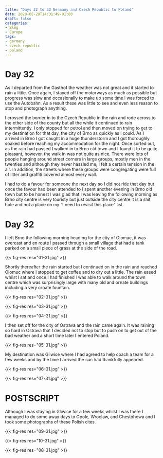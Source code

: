```yaml
---
title: "Days 32 to 33 Germany and Czech Republic to Poland"
date: 2020-08-28T14:31:49-01:00
draft: false
categories:
- Blog
- Europe
tags:
- germany
- czech republic
- poland
---
```


# Day 32

As I departed from the Gasthof the weather was not great and it started to rain a little. Once again, I stayed off the motorways as much as possible but progress was slow and occasionally to make up some time I was forced to use the Autobahn. As a result these was little to see and even less reason to stop and photograph anything.

I crossed the border in to the Czech Republic in the rain and rode across to the other side of the county but all the while it continued to rain intermittently. I only stopped for petrol and then moved on trying to get to my destination for that day, the city of Brno as quickly as I could. As I arrived in Brno I got caught in a huge thunderstorm and I got thoroughly soaked before reaching my accommodation for the night. Once sorted out, as the rain had passed I walked in to Brno old town and I found it to be quite pleasant, however, the walk in was not quite as nice. There were lots of people hanging around street corners in large groups, mostly men in the twenties and although they never hassled me, I felt a certain tension in the air. In addition, the streets where these groups were congregating were full of litter and graffiti covered almost every wall.

I had to do a favour for someone the next day so I did not ride that day but once the favour had been attended to I spent another evening in Brno old town but to be honest I was glad that I was leaving the following morning as Brno city centre is very touristy but just outside the city centre it is a shit hole and not a place on my “I need to revisit this place” list.

# Day 32

I left Brno the following morning heading for the city of Olomuc, it was overcast and en route I passed through a small village that had a tank parked on a small piece of grass at the side of the road.

{{< fig-res res="01-31.jpg" >}}

Shortly thereafter the rain started but I continued on in the rain and reached Olomuc where I stopped to get coffee and to dry out a little. The rain eased whilst I sat and once I had finished I was able to walk around the town centre which was surprisingly large with many old and ornate buildings including a very ornate fountain.

{{< fig-res res="02-31.jpg" >}}

{{< fig-res res="03-31.jpg" >}}

{{< fig-res res="04-31.jpg" >}}

I then set off for the city of Ostrava and the rain came again. It was raining so hard in Ostrava that I decided not to stop but to push on to get out of the bad weather and a short time later I entered Poland.

{{< fig-res res="05-31.jpg" >}}

My destination was Gliwice where I had agreed to help coach a team for a few weeks and by the time I arrived the sun had thankfully appeared. 

{{< fig-res res="06-31.jpg" >}}

{{< fig-res res="07-31.jpg" >}}

# POSTSCRIPT

Although I was staying in Gliwice for a few weeks,whilst I was there I managed to do some away days to Opole, Wroclaw, and Chestohowa and I took some photographs of these Polish cites. 

{{< fig-res res="09-31.jpg" >}}

{{< fig-res res="10-31.jpg" >}}

{{< fig-res res="08-31.jpg" >}}
